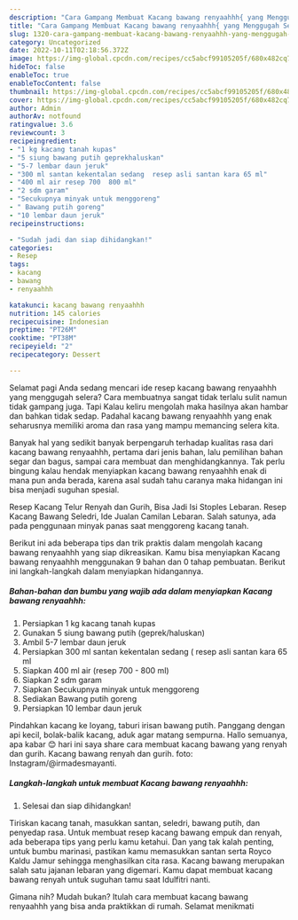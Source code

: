 ```yaml
---
description: "Cara Gampang Membuat Kacang bawang renyaahhh{ yang Menggugah Selera,  Menu Buat lebaran"
title: "Cara Gampang Membuat Kacang bawang renyaahhh{ yang Menggugah Selera,  Menu Buat lebaran"
slug: 1320-cara-gampang-membuat-kacang-bawang-renyaahhh-yang-menggugah-selera-menu-buat-lebaran
category: Uncategorized
date: 2022-10-11T02:18:56.372Z
image: https://img-global.cpcdn.com/recipes/cc5abcf99105205f/680x482cq70/kacang-bawang-renyaahhh-foto-resep-utama.jpg
hideToc: false
enableToc: true
enableTocContent: false
thumbnail: https://img-global.cpcdn.com/recipes/cc5abcf99105205f/680x482cq70/kacang-bawang-renyaahhh-foto-resep-utama.jpg
cover: https://img-global.cpcdn.com/recipes/cc5abcf99105205f/680x482cq70/kacang-bawang-renyaahhh-foto-resep-utama.jpg
author: Admin
authorAv: notfound
ratingvalue: 3.6
reviewcount: 3
recipeingredient:
- "1 kg kacang tanah kupas"
- "5 siung bawang putih geprekhaluskan"
- "5-7 lembar daun jeruk"
- "300 ml santan kekentalan sedang  resep asli santan kara 65 ml"
- "400 ml air resep 700  800 ml"
- "2 sdm garam"
- "Secukupnya minyak untuk menggoreng"
- " Bawang putih goreng"
- "10 lembar daun jeruk"
recipeinstructions:

- "Sudah jadi dan siap dihidangkan!"
categories:
- Resep
tags:
- kacang
- bawang
- renyaahhh

katakunci: kacang bawang renyaahhh 
nutrition: 145 calories
recipecuisine: Indonesian
preptime: "PT26M"
cooktime: "PT38M"
recipeyield: "2"
recipecategory: Dessert

---
```



Selamat pagi Anda sedang mencari ide resep kacang bawang renyaahhh yang menggugah selera? Cara membuatnya sangat tidak terlalu sulit namun tidak gampang juga. Tapi Kalau keliru mengolah maka hasilnya akan hambar dan bahkan tidak sedap. Padahal kacang bawang renyaahhh yang enak seharusnya memiliki aroma dan rasa yang mampu memancing selera kita.


Banyak hal yang sedikit banyak berpengaruh terhadap kualitas rasa dari kacang bawang renyaahhh, pertama dari jenis bahan, lalu pemilihan bahan segar dan bagus, sampai cara membuat dan menghidangkannya. Tak perlu bingung kalau hendak menyiapkan kacang bawang renyaahhh enak di mana pun anda berada, karena asal sudah tahu caranya maka hidangan ini bisa menjadi suguhan spesial.

Resep Kacang Telur Renyah dan Gurih, Bisa Jadi Isi Stoples Lebaran. Resep Kacang Bawang Seledri, Ide Jualan Camilan Lebaran. Salah satunya, ada pada penggunaan minyak panas saat menggoreng kacang tanah.


Berikut ini ada beberapa tips dan trik praktis dalam mengolah kacang bawang renyaahhh yang siap dikreasikan. Kamu bisa menyiapkan Kacang bawang renyaahhh menggunakan 9 bahan dan 0 tahap pembuatan. Berikut ini langkah-langkah dalam menyiapkan hidangannya.

<!--inarticleads1-->

##### Bahan-bahan dan bumbu yang wajib ada dalam menyiapkan Kacang bawang renyaahhh:

1. Persiapkan 1 kg kacang tanah kupas
1. Gunakan 5 siung bawang putih (geprek/haluskan)
1. Ambil 5-7 lembar daun jeruk
1. Persiapkan 300 ml santan kekentalan sedang ( resep asli santan kara 65 ml
1. Siapkan 400 ml air (resep 700 - 800 ml)
1. Siapkan 2 sdm garam
1. Siapkan Secukupnya minyak untuk menggoreng
1. Sediakan  Bawang putih goreng
1. Persiapkan 10 lembar daun jeruk


Pindahkan kacang ke loyang, taburi irisan bawang putih. Panggang dengan api kecil, bolak-balik kacang, aduk agar matang sempurna. Hallo semuanya, apa kabar 😊 hari ini saya share cara membuat kacang bawang yang renyah dan gurih. Kacang bawang renyah dan gurih. foto: Instagram/@irmadesmayanti. 

<!--inarticleads2-->

##### Langkah-langkah untuk membuat Kacang bawang renyaahhh:


1. Selesai dan siap dihidangkan!

Tiriskan kacang tanah, masukkan santan, seledri, bawang putih, dan penyedap rasa. Untuk membuat resep kacang bawang empuk dan renyah, ada beberapa tips yang perlu kamu ketahui. Dan yang tak kalah penting, untuk bumbu marinasi, pastikan kamu memasukkan santan serta Royco Kaldu Jamur sehingga menghasilkan cita rasa. Kacang bawang merupakan salah satu jajanan lebaran yang digemari. Kamu dapat membuat kacang bawang renyah untuk suguhan tamu saat Idulfitri nanti. 

Gimana nih? Mudah bukan? Itulah cara membuat kacang bawang renyaahhh yang bisa anda praktikkan di rumah. Selamat menikmati
